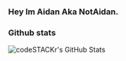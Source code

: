 ### Hey Im Aidan Aka NotAidan.

### Github stats
<img align="left" alt="codeSTACKr's GitHub Stats" src="https://github-readme-stats.codestackr.vercel.app/api?username=N0tA1dan&show_icons=true&hide_border=true" />
